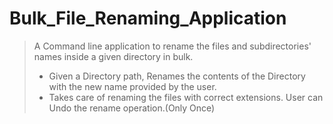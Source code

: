 # Bulk_File_Renaming_Application
> A Command line application to rename the files and subdirectories' names inside a given directory in bulk.
> - Given a Directory path, Renames the contents of the Directory with the new name provided by the user.
> - Takes care of renaming the files with correct extensions. User can Undo the rename operation.(Only Once)
